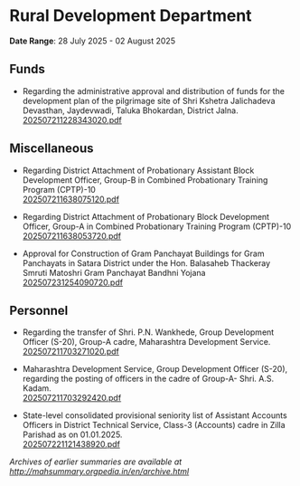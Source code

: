 # Rural Development Department

**Date Range**: 28 July 2025 - 02 August 2025


## Funds
- Regarding the administrative approval and distribution of funds for the development plan of the pilgrimage site of Shri Kshetra Jalichadeva Devasthan, Jaydevwadi, Taluka Bhokardan, District Jalna.\
  [202507211228343020.pdf](https://gr.maharashtra.gov.in/Site/Upload/Government%20Resolutions/English/202507211228343020.pdf)

## Miscellaneous
- Regarding District Attachment of Probationary Assistant Block Development Officer, Group-B in Combined Probationary Training Program (CPTP)-10\
  [202507211638075120.pdf](https://gr.maharashtra.gov.in/Site/Upload/Government%20Resolutions/English/202507211638075120.pdf)

- Regarding District Attachment of Probationary Block Development Officer, Group-A in Combined Probationary Training Program (CPTP)-10\
  [202507211638053720.pdf](https://gr.maharashtra.gov.in/Site/Upload/Government%20Resolutions/English/202507211638053720.pdf)

- Approval for Construction of Gram Panchayat Buildings for Gram Panchayats in Satara District under the Hon. Balasaheb Thackeray Smruti Matoshri Gram Panchayat Bandhni Yojana\
  [202507231254090720.pdf](https://gr.maharashtra.gov.in/Site/Upload/Government%20Resolutions/English/202507231254090720.pdf)

## Personnel
- Regarding the transfer of Shri. P.N. Wankhede, Group Development Officer (S-20), Group-A cadre, Maharashtra Development Service.\
  [202507211703271020.pdf](https://gr.maharashtra.gov.in/Site/Upload/Government%20Resolutions/English/202507211703271020.pdf)

- Maharashtra Development Service, Group Development Officer (S-20), regarding the posting of officers in the cadre of Group-A- Shri. A.S. Kadam.\
  [202507211703292420.pdf](https://gr.maharashtra.gov.in/Site/Upload/Government%20Resolutions/English/202507211703292420.pdf)

- State-level consolidated provisional seniority list of Assistant Accounts Officers in District Technical Service, Class-3 (Accounts) cadre in Zilla Parishad as on 01.01.2025.\
  [202507221121438920.pdf](https://gr.maharashtra.gov.in/Site/Upload/Government%20Resolutions/English/202507221121438920.pdf)


*Archives of earlier summaries are available at http://mahsummary.orgpedia.in/en/archive.html*